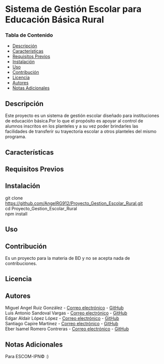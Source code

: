 # Sistema de Gestión Escolar para Educación Básica Rural

### Tabla de Contenido
- [Descripción](#descripción)
- [Características](#características)
- [Requisitos Previos](#requisitos-previos)
- [Instalación](#instalación)
- [Uso](#uso)
- [Contribución](#contribución)
- [Licencia](#licencia)
- [Autores](#autores)
- [Notas Adicionales](#notas-adicionales)
## Descripción
Este proyecto es un sistema de gestión escolar diseñado para instituciones de educación básica.Por lo que el propósito es apoyar al control de alumnos inscritos en los planteles y a su vez poder brindarles las facilidades de transferir su trayectoria escolar a otros planteles del mismo programa.

## Características

## Requisitos Previos

## Instalación
git clone<br>
https://github.com/AngelRG912/Proyecto_Gestion_Escolar_Rural.git<br>
cd Proyecto_Gestion_Escolar_Rural <br>
npm install

## Uso

## Contribución
Es un proyecto para la materia de BD y no se acepta nada de contribuciones.
## Licencia

## Autores
Miguel Angel Ruiz González - [Correo electrónico](mailto:anonimus09122004@gmail.com) -
[GitHub](https://github.com/AngelRG912)<br>
Luis Antonio Sandoval Vargas - [Correo electrónico](mailto:luisasv1106@gmail.com) -
[GitHub](https://github.com/elantonio12)<br>
Edgar Aldair López López - [Correo electrónico](mailto:edgaraldairvoca7@gmail.com) -
[GitHub](https://github.com/EdgarAldairLopezLopez)<br>
Santiago Capire Martinez - [Correo electrónico](mailto:santiagocapire@gmail.com) -
[GitHub](https://github.com/easja)<br>
Eber Isamel Romero Contreras - [Correo electrónico](mailto:eberromero483@gmail.com) -
[GitHub](https://github.com/Eber-pai)

## Notas Adicionales
Para ESCOM-IPN© :)